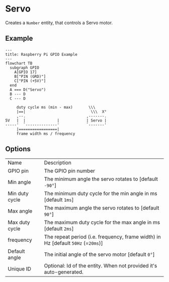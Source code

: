 # Servo

Creates a `Number` entity, that controls a Servo motor.

## Example

```mermaid
---
title: Raspberry Pi GPIO Example
---
flowchart TB
  subgraph GPIO
    A[GPIO 17]
    B["PIN (GRD)"]
    C["PIN (+5V)"]
  end
  A === D("Servo")
  B --- D
  C --- D
```

```text
     duty cycle ms (min - max)       \\\
     |==|                             \\\  X°
     ,--.                           ,-------.
5V   |  |              |            | Servo |
-----'  `--------------'            `-------'
     |=================|
     frame width ms / frequency
```

## Options

| | |
| - | - |
| Name | Description |
| GPIO pin | The GPIO pin number |
| Min angle | The minimum angle the servo rotates to [default `-90°`] |
| Min duty cycle | The minimum duty cycle for the min angle in ms [default `1ms`] |
| Max angle | The maximum angle the servo rotates to [default `90°`] |
| Max duty cycle | The maximum duty cycle for the max angle in ms [default `2ms`] |
| frequency | The repeat period (i.e. frequency, frame width) in Hz [default `50Hz` (=`20ms`)] |
| Default angle | The initial angle of the servo motor [default `0°`] |
| Unique ID | Optional: Id of the entity. When not provided it's auto-generated. |
